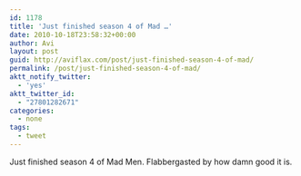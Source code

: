 ```yaml
---
id: 1178
title: 'Just finished season 4 of Mad …'
date: 2010-10-18T23:58:32+00:00
author: Avi
layout: post
guid: http://aviflax.com/post/just-finished-season-4-of-mad/
permalink: /post/just-finished-season-4-of-mad/
aktt_notify_twitter:
  - 'yes'
aktt_twitter_id:
  - "27801282671"
categories:
  - none
tags:
  - tweet
---
```

Just finished season 4 of Mad Men. Flabbergasted by how damn good it is.